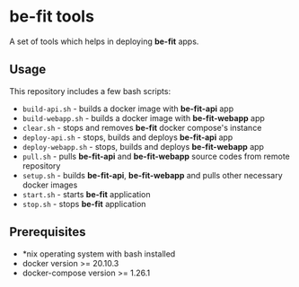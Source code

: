 # be-fit tools
A set of tools which helps in deploying **be-fit** apps.

## Usage

This repository includes a few bash scripts:
* `build-api.sh` - builds a docker image with **be-fit-api** app
* `build-webapp.sh` - builds a docker image with **be-fit-webapp** app
* `clear.sh` - stops and removes **be-fit** docker compose's instance
* `deploy-api.sh` - stops, builds and deploys **be-fit-api** app
* `deploy-webapp.sh` - stops, builds and deploys **be-fit-webapp** app
* `pull.sh` - pulls **be-fit-api** and **be-fit-webapp** source codes from remote repository
* `setup.sh` - builds **be-fit-api**, **be-fit-webapp** and pulls other necessary docker images
* `start.sh` - starts **be-fit** application
* `stop.sh` - stops **be-fit** application

## Prerequisites
* *nix operating system with bash installed
* docker version >= 20.10.3
* docker-compose version >= 1.26.1